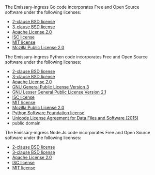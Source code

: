 The Emissary-ingress Go code incorporates Free and Open Source software under the following licenses:

* [2-clause BSD license](https://opensource.org/licenses/BSD-2-Clause)
* [3-clause BSD license](https://opensource.org/licenses/BSD-3-Clause)
* [Apache License 2.0](https://opensource.org/licenses/Apache-2.0)
* [ISC license](https://opensource.org/licenses/ISC)
* [MIT license](https://opensource.org/licenses/MIT)
* [Mozilla Public License 2.0](https://opensource.org/licenses/MPL-2.0)


The Emissary-ingress Python code incorporates Free and Open Source software under the following licenses:

* [2-clause BSD license](https://opensource.org/licenses/BSD-2-Clause)
* [3-clause BSD license](https://opensource.org/licenses/BSD-3-Clause)
* [Apache License 2.0](https://opensource.org/licenses/Apache-2.0)
* [GNU General Public License Version 3](https://opensource.org/licenses/GPL-3.0)
* [GNU Lesser General Public License Version 2.1](https://spdx.org/licenses/LGPL-2.1-or-later.html)
* [ISC license](https://opensource.org/licenses/ISC)
* [MIT license](https://opensource.org/licenses/MIT)
* [Mozilla Public License 2.0](https://opensource.org/licenses/MPL-2.0)
* [Python Software Foundation license](https://spdx.org/licenses/PSF-2.0.html)
* [Unicode License Agreement for Data Files and Software (2015)](https://spdx.org/licenses/Unicode-DFS-2015.html)
* public domain

The Emissary-ingress Node.Js code incorporates Free and Open Source software under the following licenses:

* [2-clause BSD license](https://opensource.org/licenses/BSD-2-Clause)
* [3-clause BSD license](https://opensource.org/licenses/BSD-3-Clause)
* [Apache License 2.0](https://opensource.org/licenses/Apache-2.0)
* [ISC license](https://opensource.org/licenses/ISC)
* [MIT license](https://opensource.org/licenses/MIT)

